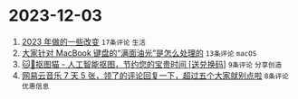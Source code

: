 # 2023-12-03

1. [2023 年做的一些改变](https://www.v2ex.com/t/997199) `17条评论` `生活`
1. [大家针对 MacBook 键盘的“满面油光”是怎么处理的](https://www.v2ex.com/t/997206) `13条评论` `macOS`
1. [🐱🎁抠图猫 - 人工智能抠图，节约您的宝贵时间 [送兑换码]](https://www.v2ex.com/t/997202) `9条评论` `分享创造`
1. [网易云音乐 7 天 5 张，领了的评论回复一下，超过五个大家就别点啦](https://www.v2ex.com/t/997197) `8条评论` `优惠信息`
